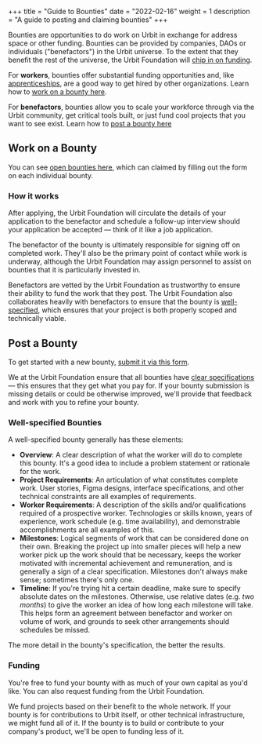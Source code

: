 +++
title = "Guide to Bounties"
date = "2022-02-16"
weight = 1
description = "A guide to posting and claiming bounties"
+++

Bounties are opportunities to do work on Urbit in exchange for address space or
other funding. Bounties can be provided by companies, DAOs or individuals
("benefactors") in the Urbit universe. To the extent that they benefit the rest
of the universe, the Urbit Foundation will [chip in on funding](#funding).

For **workers**, bounties offer substantial funding opportunities and,
like [apprenticeships](/grants/apprenticeships), are a good way to get hired by
other organizations. Learn how to [work on a bounty here](#work-on-a-bounty).

For **benefactors**, bounties allow you to scale your workforce through via the
Urbit community, get critical tools built, or just fund cool projects that you
want to see exist. Learn how to [post a bounty here](#post-a-bounty)

## Work on a Bounty

You can see [open bounties
here](/grants?program=bounty&open=true&wip=false&completed=false), which can
claimed by filling out the form on each individual bounty.

### How it works

After applying, the Urbit Foundation will circulate the details of your
application to the benefactor and schedule a follow-up interview should your
application be accepted &mdash; think of it like a job application.

The benefactor of the bounty is ultimately responsible for signing off on
completed work. They'll also be the primary point of contact while work is
underway, although the Urbit Foundation may assign personnel to assist on
bounties that it is particularly invested in.

Benefactors are vetted by the Urbit Foundation as trustworthy to ensure their
ability to fund the work that they post. The Urbit Foundation also collaborates
heavily with benefactors to ensure that the bounty is
[well-specified](#well-specified-bounties), which ensures that your project is
both properly scoped and technically viable.

## Post a Bounty

To get started with a new bounty, [submit it via this
form](https://airtable.com/shr6ky4yshlhhqSm0).

We at the Urbit Foundation ensure that all bounties have [clear
specifications](#well-specified-bounties) &mdash; this ensures that they get
what you pay for. If your bounty submission is missing details or could be
otherwise improved, we'll provide that feedback and work with you to refine your
bounty.

### Well-specified Bounties

A well-specified bounty generally has these elements:

- **Overview**: A clear description of what the worker will do to complete this
  bounty. It's a good idea to include a problem statement or rationale for the
  work.
- **Project Requirements**: An articulation of what constitutes complete work. User
  stories, Figma designs, interface specifications, and other technical
  constraints are all examples of requirements.
- **Worker Requirements**: A description of the skills and/or qualifications
  required of a prospective worker. Technologies or skills known, years of
  experience, work schedule (e.g. time availability), and demonstrable
  accomplishments are all examples of this.
- **Milestones**: Logical segments of work that can be considered done on their
  own. Breaking the project up into smaller pieces will help a new worker pick
  up the work should that be necessary, keeps the worker motivated with
  incremental achievement and remuneration, and is generally a sign of a clear
  specification. Milestones don't always make sense; sometimes there's only one.
- **Timeline**: If you're trying hit a certain deadline, make sure to specify
  absolute dates on the milestones. Otherwise, use relative dates (e.g. _two
  months_) to give the worker an idea of how long each milestone will take. This
  helps form an agreement between benefactor and worker on volume of work, and
  grounds to seek other arrangements should schedules be missed.

The more detail in the bounty's specification, the better the results.

### Funding

You're free to fund your bounty with as much of your own capital as you'd like.
You can also request funding from the Urbit Foundation.

We fund projects based on their benefit to the whole network. If your bounty is
for contributions to Urbit itself, or other technical infrastructure, we might
fund all of it. If the bounty is to build or contribute to your company's
product, we'll be open to funding less of it.
